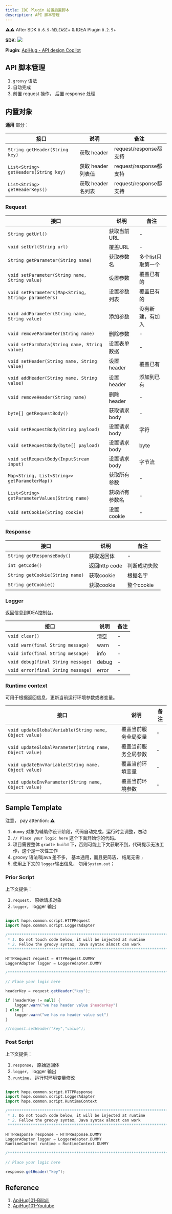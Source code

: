 ```yaml
---
title: IDE Plugin 前置后置脚本
description: API 脚本管理
---
```


⚠️⚠️ After SDK `0.6.9-RELEASE`+  & IDEA Plugin `0.2.5`+

**SDK**: <a target="_blank" href="https://search.maven.org/artifact/com.apihug/it-bom"><img src="https://img.shields.io/maven-central/v/com.apihug/it-bom.svg?label=Maven%20Central" /></a>  

**Plugin**: [ApiHug - API design Copilot](https://plugins.jetbrains.com/plugin/23534-apihug--api-design-copilot)

## API 脚本管理

1. `groovy` 语法
2. 自动完成
3. 前置 request 操作， 后置 response 处理

## 内置对象

**通用** 部分：

| 接口          | 说明        | 备注        |
|-------------|------------|-----------|
| `String getHeader(String key)`     | 获取 header       |request/response都支持|
| `List<String> getHeaders(String key)`     |   获取 header列表值     |request/response都支持|
| `List<String> getHeaderKeys()`     |    获取 header名列表    |request/response都支持|

### Request

| 接口          | 说明        | 备注        |
|-------------|------------|-----------|
| `String getUrl()`     |    获取当前URL    |-|
| `void setUrl(String url)`     |    覆盖URL    |-|
| `String getParameter(String name)`     |   获取参数名     |多个list只取第一个|
| `void setParameter(String name, String value)`     |    设置参数    |覆盖已有的|
| `void setParameters(Map<String, String> parameters)`     |   设置参数列表     |覆盖已有的|
| `void addParameter(String name, String value)`     |    添加参数    |没有新建，有加入|
| `void removeParameter(String name)`     |     删除参数   |-|
| `void setFormData(String name, String value)`     |    设置表单数据    |-|
| `void setHeader(String name, String value)`     |     设置header   |覆盖已有|
| `void addHeader(String name, String value)`     |     设置header   |添加到已有|
| `void removeHeader(String name)`     |    删除header    |-|
| `byte[] getRequestBody()`     |     获取请求body   |-|
| `void setRequestBody(String payload)`     |    设置请求body    |字符|
| `void setRequestBody(byte[] payload)`     |    设置请求body    |byte|
| `void setRequestBody(InputStream input)`     |  设置请求body      |字节流|
| `Map<String, List<String>> getParameterMap()`     | 获取所有参数       |-|
| `List<String> getParameterValues(String name)`     |  获取所有参数名      |-|
| `void setCookie(String cookie)`     |     设置cookie   |-|

### Response

| 接口          | 说明        | 备注        |
|-------------|------------|-----------|
| `String getResponseBody()`     |   获取返回体     |-|
| `int getCode()`     |    返回http code    |判断成功失败|
| `String getCookie(String name)`     |  获取cookie      |根据名字|
| `String getCookie()`     |    获取cookie    |整个cookie|

### Logger

返回信息到IDEA控制台。

| 接口          | 说明        | 备注        |
|-------------|------------|-----------|
| `void clear()`     |     清空   |-|
| `void warn(final String message)`     |   warn     |-|
| `void info(final String message)`     |   info     |-|
| `void debug(final String message)`     |   debug     |-|
| `void error(final String message)`     |   error     |-|

### Runtime context

可用于根据返回信息，更新当前运行环境参数或者变量。

| 接口          | 说明        | 备注        |
|-------------|------------|-----------|
| `void updateGlobalVariable(String name, Object value)`     |   覆盖当前服务全局变量     |-|
| `void updateGlobalParameter(String name, Object value)`     |  覆盖当前服务全局参数      |-|
| `void updateEnvVariable(String name, Object value)`     |     覆盖当前环境变量   |-|
| `void updateEnvParameter(String name, Object value)`     |    覆盖当前环境参数    |-|

## Sample Template

注意， pay attention: ⚠️

1. `dummy` 对象为辅助你设计阶段，代码自动完成，运行时会调整，勿动
2. `// Place your logic here` 这个下面开始你的代码。
3. 项目需要整体 `gradle build` 下，否则可能上下文获取不到，代码提示无法工作，这个是一次性工作
4. groovy 语法和java 差不多， 基本通用，而且更简洁， 结尾无需 `;`
5. 使用上下文的 `logger`输出信息， 勿用`System.out`；

### Prior Script

上下文提供：

1. `request`， 原始请求对象
2. `logger`， logger 输出

```groovy

import hope.common.script.HTTPRequest
import hope.common.script.LoggerAdapter

/************************************************************************
 * 1. Do not touch code below, it will be injected at runtime
 * 2. Fellow the groovy syntax, Java syntax almost can work
 ************************************************************************/

HTTPRequest request = HTTPRequest.DUMMY
LoggerAdapter logger = LoggerAdapter.DUMMY

/*************************************************************************/

// Place your logic here

headerKey = request.getHeader("key");

if (headerKey != null) {
    logger.warn("we has header value $headerKey")
} else {
    logger.warn("we has no header value set")
}

//request.setHeader("key","value");


```

### Post Script

上下文提供：

1. `response`， 原始返回体
2. `logger`， logger 输出
3. `runtime`， 运行时环境变量修改

```groovy

import hope.common.script.HTTPResponse
import hope.common.script.LoggerAdapter
import hope.common.script.RuntimeContext

/************************************************************************
 * 1. Do not touch code below, it will be injected at runtime
 * 2. Fellow the groovy syntax, Java syntax almost can work
 ************************************************************************/

HTTPResponse response = HTTPResponse.DUMMY
LoggerAdapter logger = LoggerAdapter.DUMMY
RuntimeContext runtime = RuntimeContext.DUMMY

/*************************************************************************/

// Place your logic here

response.getHeader("key");

```

## Reference

1. [ApiHug101-Bilibili](https://www.bilibili.com/video/BV1KK421k7J8/)
2. [ApiHug101-Youtube](https://youtube.com/@ApiHug?si=C1yw0poHA01zbmyj)
